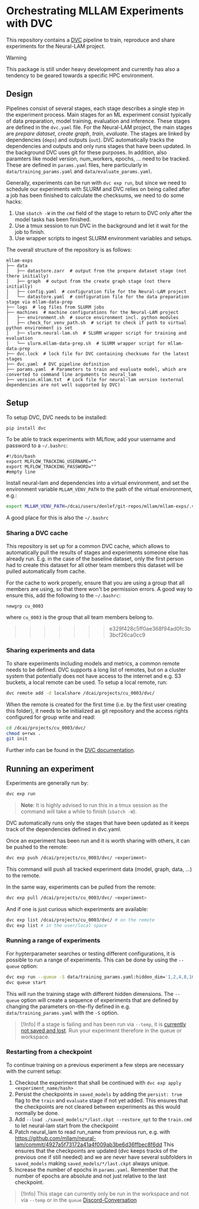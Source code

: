 # Orchestrating MLLAM Experiments with DVC

This repository contains a [DVC](dvc.org) pipeline to train, reproduce and share experiments for the Neural-LAM project.

>[!Warning]
>This package is still under heavy development and currently has also a tendency to be geared towards a specific HPC environment.

## Design
Pipelines consist of several stages, each stage describes a single step in the experiment process. Main stages for an ML experiment consist
typically of data preparation, model training, evaluation and inference. These stages are defined in the `dvc.yaml` file. For the Neural-LAM
project, the main stages are _prepare dataset_, _create graph_, _train_, _evaluate_. The stages are linked by dependencies (`deps`) and outputs (`out`).
DVC automatically tracks the dependencies and outputs and only runs stages that have been updated. In the background DVC uses git for these purposes.
In addition, also paramters like model version, num_workers, epochs, ... need to be tracked. These are defined in `params.yaml` files, here
particularly in `data/training_params.yaml` and `data/evaluate_params.yaml`.

Generally, experiments can be run with `dvc exp run`, but since we need to schedule our experiments with SLURM and DVC relies on being called
after a job has been finished to calculate the checksums, we need to do some hacks:

1. Use `sbatch -W` in the `cmd` field of the stage to return to DVC only after the model tasks has been finished.
2. Use a tmux session to run DVC in the background and let it wait for the job to finish.
3. Use wrapper scripts to ingest SLURM environment variables and setups.

The overall structure of the repository is as follows:

```plaintext
mllam-exps
├── data
│   ├── datastore.zarr  # output from the prepare dataset stage (not there initially)
│   ├── graph  # output from the create graph stage (not there initially)
│   ├── config.yaml  # configuration file for the Neural-LAM project
│   └── datastore.yaml  # configuration file for the data preparation stage via mllam-data-prep
├── logs  # log files from SLURM jobs
├── machines  # machine configurations for the Neural-LAM project
│   ├── environment.sh  # source environment incl. python modules
│   ├── check_for_venv_path.sh  # script to check if path to virtual python environment is set 
│   ├── slurm.neural-lam.sh  # SLURM wrapper script for training and evaluation
│   └── slurm.mllam-data-prep.sh  # SLURM wrapper script for mllam-data-prep
├── dvc.lock  # lock file for DVC containing checksums for the latest stages
├── dvc.yaml  # DVC pipeline definition
├── params.yaml  # Parameters to train and evaluate model, which are converted to command line arguments to neural_lam
├── version.mllam.txt  # Lock file for neural-lam version (external dependencies are not well supported by DVC)
```

## Setup
To setup DVC, DVC needs to be installed:
```bash
pip install dvc
```

To be able to track experiments with MLflow, add your username and password to a `~/.bashrc`:
```
#!/bin/bash
export MLFLOW_TRACKING_USERNAME=""
export MLFLOW_TRACKING_PASSWORD=""
#empty line
```

Install neural-lam and dependencies into a virtual environment, and set the
environment variable `MLLAM_VENV_PATH` to the path of the virtual environment, e.g.:
```bash
export MLLAM_VENV_PATH=/dcai/users/denlef/git-repos/mllam/mllam-exps/.venv
```
A good place for this is also the `~/.bashrc`

### Sharing a DVC cache
This repository is set up for a common DVC cache, which allows to automatically pull the results of stages and experiments
someone else has already run. E.g. in the case of the baseline dataset, only the first person had to create this dataset
for all other team members this dataset will be pulled automatically from cache.

For the cache to work properly, ensure that you are using a group that all members are using, so that there won't be
permission errors. A good way to ensure this, add the following to the `~/.bashrc`:

```bash
newgrp cu_0003
```
where `cu_0003` is the group that all team members belong to.
>>>>>>> e329f428c5ff0ae368f94ad0fc3b3bcf26ca0cc9

### Sharing experiments and data
To share experiments including models and metrics, a common remote needs to be defined. DVC supports a long list of
remotes, but on a cluster system that potentially does not have access to the internet and e.g. S3 buckets,
a local remote can be used. To setup a local remote, run:

```bash
dvc remote add -d localshare /dcai/projects/cu_0003/dvc/
```

When the remote is created for the first time (i.e. by the first user creating this folder), it needs to be initialized as git repository
and the access rights configured for group write and read:

```bash
cd /dcai/projects/cu_0003/dvc/
chmod o+rwx .
git init
```

Further info can be found in the [DVC documentation](https://dvc.org/doc/user-guide/experiment-management/sharing-experiments).

## Running an experiment

Experiments are generally run by:

```bash
dvc exp run
```

> **Note**: It is highly advised to run this in a tmux session as the command will take a while to finish (`sbatch -W`).

DVC automatically runs only the stages that have been updated as it keeps track of the dependencies defined in dvc.yaml.

Once an experiment has been run and it is worth sharing with others, it can be pushed to the remote:

```bash
dvc exp push /dcai/projects/cu_0003/dvc/ <experiment>
```
This command will push all tracked experiment data (model, graph, data, ...) to the remote.

In the same way, experiments can be pulled from the remote:

```bash
dvc exp pull /dcai/projects/cu_0003/dvc/ <experiment>
```

And if one is just curious which experiments are available:

```bash
dvc exp list /dcai/projects/cu_0003/dvc/ # on the remote
dvc exp list # in the user/local space
```

### Running a range of experiments
For hypterparameter searches or testing different configurations, it is possible to run a range of experiments. This can be done
by using the `--queue` option:

```bash
dvc exp run --queue -S data/training_params.yaml:hidden_dim='1,2,4,8,16'
dvc queue start
```

This will run the training stage with different hidden dimensions. The `--queue` option will create a sequence of experiments that
are defined by changing the parameters on-the-fly defined in e.g. `data/training_params.yaml` with the `-S` option.

>[!Info]
>If a stage is failing and has been run via `--temp`, it is [currently not saved and lost](https://github.com/iterative/dvc/issues/10616).
>Run your experiment therefore in the queue or workspace.


### Restarting from a checkpoint
To continue training on a previous experiment a few steps are necessary with the current setup:
1. Checkout the experiment that shall be continued with `dvc exp apply <experiment_name/hash>`
2. Persist the checkpoints in `saved_models` by adding the `persist: true` flag to the `train` and `evaluate` stage if not yet added.
    This ensures that the checkpoints are not cleared between experiments as this would normally be done.
3. Add `--load ./saved_models/*/last.ckpt --restore_opt` to the `train.cmd` to let neural-lam start from the checkpoint
4. Patch neural_lam to read run_name from previous run, e.g. with https://github.com/mllam/neural-lam/commit/4927a5f73172a41a4f009ab3be6d36ffbec8f6dd
    This ensures that the checkpoints are updated (dvc keeps tracks of the previous one if still needed) and we are never have several
    subfolders in `saved_models` making `saved_models/*/last.ckpt` always unique.
5. Increase the number of epochs in `params.yaml`. Remember that the number of epochs are absolute and not just relative to the last checkpoint.

>[!Info]
>This stage can currently only be run in the workspace and not via `--temp` or in the `queue` [Discord-Conversation](https://discord.com/channels/485586884165107732/563406153334128681/1343195392908726272)
